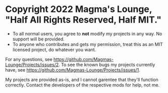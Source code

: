 # Copyright 2022 Magma's Lounge, "Half All Rights Reserved, Half MIT."

- To all normal users, you agree to **not** modify my projects in any way. No support will be provided.
- To anyone who contributes and gets my permission, treat this as an MIT licensed project, do whatever you want.

For any questions, see https://github.com/Magmas-Lounge/Projects/issues/2.
To see the known bugs my projects currently have, see https://github.com/Magmas-Lounge/Projects/issues/1.

My projects are provided as-is, and I cannot garentee that they'll function correctly. Contact the developers of the respective mods for help, not me.
